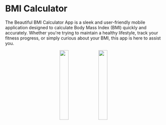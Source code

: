 # BMI Calculator

The Beautiful BMI Calculator App is a sleek and user-friendly mobile application designed to calculate Body Mass Index (BMI) quickly and accurately. Whether you're trying to maintain a healthy lifestyle, track your fitness progress, or simply curious about your BMI, this app is here to assist you.

<p align="center">
  <img src="https://user-images.githubusercontent.com/93920274/160467469-3c72caa2-bcc6-4978-8bf8-14f07ad37d43.png" width="24%" />
  <img src="https://user-images.githubusercontent.com/93920274/160467480-12575080-e3f8-498f-8928-22e8844a5b28.png" width="24%" />
</p>
